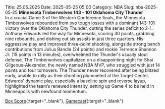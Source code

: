 Title: 25.05.2025
Date: 2025-05-25 05:00
Category: NBA 
Slug: nba-2025-05-25 
**Minnesota Timberwolves 143 - 101 Oklahoma City Thunder**  
In a crucial Game 3 of the Western Conference finals, the Minnesota Timberwolves rebounded from two tough losses with a dominant 143-101 victory over the Oklahoma City Thunder, cutting the series deficit to 2-1. Anthony Edwards led the way for Minnesota, scoring 30 points, grabbing nine rebounds, and dishing out six assists in just three quarters. His aggressive play and improved three-point shooting, alongside strong bench contributions from Julius Randle (24 points) and rookie Terrence Shannon Jr. (15 points in 13 minutes), overwhelmed the Thunder's usually stout defense. The Timberwolves capitalized on a disappointing night for Shai Gilgeous-Alexander, the newly named NBA MVP, who struggled with just 14 points and four turnovers. The Thunder never recovered after being blitzed early, unable to rally as their shooting plummeted at the Target Center. Edwards' dynamic play, especially a baseline spin and reverse layup, highlighted the team’s renewed intensity, setting up Game 4 to be held in Minneapolis with newfound momentum. 

[Box Score](/game/okc-vs-min-0042400313/box-score){:target="_blank"}, [Gamecast](/game/okc-vs-min-0042400313){:target="_blank"}<br>

